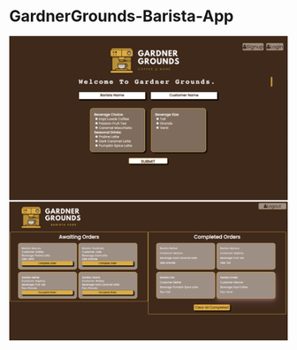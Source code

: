 # GardnerGrounds-Barista-App

<img src="https://github.com/betheld/GardnerGrounds/blob/2345750775236d06356a639c7ef26d652eb97080/public/img/gardnerGroundsScreenshot.png">
<img src="https://github.com/betheld/GardnerGrounds/blob/33754058c772a6f88095e632ce0999671c1a324e/public/img/gardnerGroundsSS2.png">
